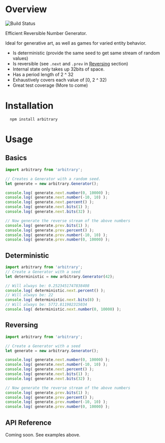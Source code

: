# Overview
![Build Status](https://api.travis-ci.org/francoislaberge/arbitrary.svg)

Efficient Reversible Number Generator.

Ideal for generative art, as well as games for varied entity behavior.
  - Is deterministic (provide the same seed to get same stream of random values)
  - Is reversible (see `.next` and `.prev` in [Reversing](#reversing) section)
  - Internal state only takes up 32bits of space.
  - Has a period length of 2 ^ 32
  - Exhaustively covers each value of [0, 2 ^ 32)
  - Great test coverage (More to come)

# Installation

      npm install arbitrary

# Usage

## Basics

```js
import arbitrary from 'arbitrary';

// Creates a Generator with a random seed.
let generate = new arbitrary.Generator();

console.log( generate.next.number(0, 10000) );
console.log( generate.next.number(-10, 10) );
console.log( generate.next.percent() );
console.log( generate.next.bits(1) );
console.log( generate.next.bits(32) );

// Now generate the reverse stream of the above numbers
console.log( generate.prev.bits(1) );
console.log( generate.prev.percent() );
console.log( generate.prev.number(-10, 10) );
console.log( generate.prev.number(0, 10000) );
```

## Deterministic
```js
import arbitrary from 'arbitrary';
// Create a Generator with a seed
let deterministic = new arbitrary.Generator(42);

// Will always be: 0.2523451747838408
console.log( deterministic.next.percent() );
// Will always be: 22
console.log( deterministic.next.bits(8) );
// Will always be: 5772.811982315034
console.log( deterministic.next.number(0, 10000) );
```

## Reversing

```js
import arbitrary from 'arbitrary';

// Create a Generator with a seed
let generate = new arbitrary.Generator();

console.log( generate.next.number(0, 10000) );
console.log( generate.next.number(-10, 10) );
console.log( generate.next.percent() );
console.log( generate.next.bits(1) );
console.log( generate.next.bits(32) );

// Now generate the reverse stream of the above numbers
console.log( generate.prev.bits(1) );
console.log( generate.prev.percent() );
console.log( generate.prev.number(-10, 10) );
console.log( generate.prev.number(0, 10000) );
```

## API Reference
Coming soon. See examples above.
